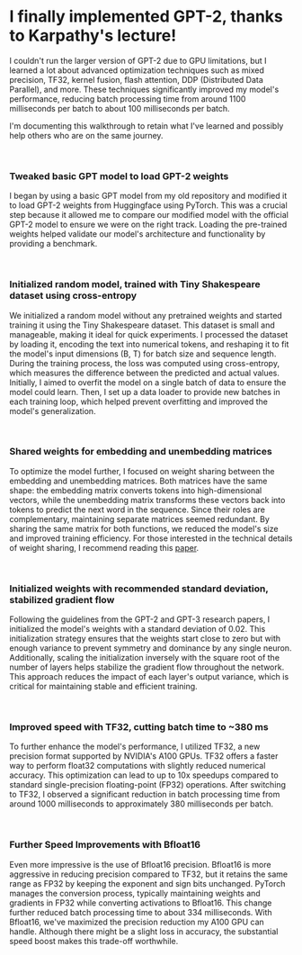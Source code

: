# I finally implemented GPT-2, thanks to Karpathy's lecture!

I couldn't run the larger version of GPT-2 due to GPU limitations, but I learned a lot about advanced optimization techniques such as mixed precision, TF32, kernel fusion, flash attention, DDP (Distributed Data Parallel), and more. These techniques significantly improved my model's performance, reducing batch processing time from around 1100 milliseconds per batch to about 100 milliseconds per batch. 

I'm documenting this walkthrough to retain what I've learned and possibly help others who are on the same journey.

<br >

### Tweaked basic GPT model to load GPT-2 weights

I began by using a basic GPT model from my old repository and modified it to load GPT-2 weights from Huggingface using PyTorch. This was a crucial step because it allowed me to compare our modified model with the official GPT-2 model to ensure we were on the right track. Loading the pre-trained weights helped validate our model's architecture and functionality by providing a benchmark.

<br >

### Initialized random model, trained with Tiny Shakespeare dataset using cross-entropy

We initialized a random model without any pretrained weights and started training it using the Tiny Shakespeare dataset. This dataset is small and manageable, making it ideal for quick experiments. I processed the dataset by loading it, encoding the text into numerical tokens, and reshaping it to fit the model's input dimensions (B, T) for batch size and sequence length. During the training process, the loss was computed using cross-entropy, which measures the difference between the predicted and actual values. Initially, I aimed to overfit the model on a single batch of data to ensure the model could learn. Then, I set up a data loader to provide new batches in each training loop, which helped prevent overfitting and improved the model's generalization.

<br >

### Shared weights for embedding and unembedding matrices

To optimize the model further, I focused on weight sharing between the embedding and unembedding matrices. Both matrices have the same shape: the embedding matrix converts tokens into high-dimensional vectors, while the unembedding matrix transforms these vectors back into tokens to predict the next word in the sequence. Since their roles are complementary, maintaining separate matrices seemed redundant. By sharing the same matrix for both functions, we reduced the model's size and improved training efficiency. For those interested in the technical details of weight sharing, I recommend reading this [paper](https://arxiv.org/pdf/1608.05859).

<br >

### Initialized weights with recommended standard deviation, stabilized gradient flow

Following the guidelines from the GPT-2 and GPT-3 research papers, I initialized the model's weights with a standard deviation of 0.02. This initialization strategy ensures that the weights start close to zero but with enough variance to prevent symmetry and dominance by any single neuron. Additionally, scaling the initialization inversely with the square root of the number of layers helps stabilize the gradient flow throughout the network. This approach reduces the impact of each layer's output variance, which is critical for maintaining stable and efficient training.

<br >

### Improved speed with TF32, cutting batch time to ~380 ms

To further enhance the model's performance, I utilized TF32, a new precision format supported by NVIDIA's A100 GPUs. TF32 offers a faster way to perform float32 computations with slightly reduced numerical accuracy. This optimization can lead to up to 10x speedups compared to standard single-precision floating-point (FP32) operations. After switching to TF32, I observed a significant reduction in batch processing time from around 1000 milliseconds to approximately 380 milliseconds per batch.

<br >

### Further Speed Improvements with Bfloat16

Even more impressive is the use of Bfloat16 precision. Bfloat16 is more aggressive in reducing precision compared to TF32, but it retains the same range as FP32 by keeping the exponent and sign bits unchanged. PyTorch manages the conversion process, typically maintaining weights and gradients in FP32 while converting activations to Bfloat16. This change further reduced batch processing time to about 334 milliseconds. With Bfloat16, we've maximized the precision reduction my A100 GPU can handle. Although there might be a slight loss in accuracy, the substantial speed boost makes this trade-off worthwhile.
